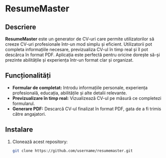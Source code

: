 # ResumeMaster

## Descriere

**ResumeMaster** este un generator de CV-uri care permite utilizatorilor să creeze CV-uri profesionale într-un mod simplu și eficient. Utilizatorii pot completa informațiile necesare, previzualiza CV-ul în timp real și îl pot descărca în format PDF. Aplicația este perfectă pentru oricine dorește să-și prezinte abilitățile și experiența într-un format clar și organizat.

## Funcționalități

- **Formular de completat:** Introdu informațiile personale, experiența profesională, educația, abilitățile și alte detalii relevante.
- **Previzualizare în timp real:** Vizualizează CV-ul pe măsură ce completezi formularul.
- **Generare PDF:** Descarcă CV-ul finalizat în format PDF, gata de a fi trimis către angajatori.

## Instalare

1. Clonează acest repository:
   ```bash
   git clone https://github.com/username/resumemaster.git
